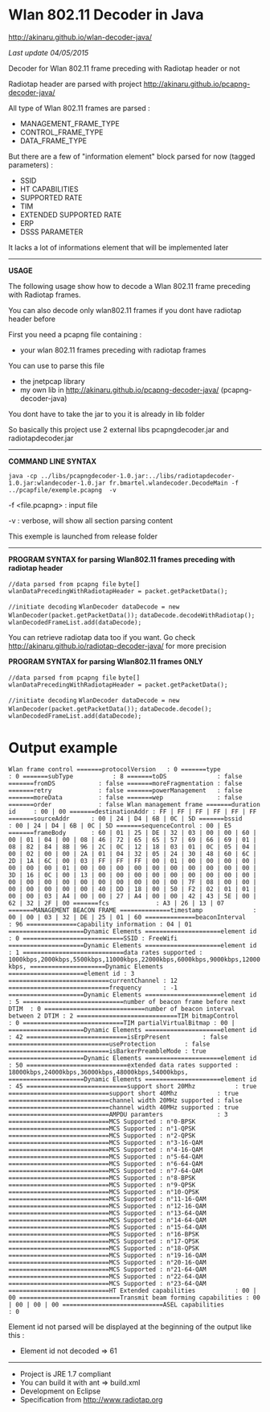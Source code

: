 # Wlan 802.11 Decoder in Java #

http://akinaru.github.io/wlan-decoder-java/

<i>Last update 04/05/2015</i>

Decoder for Wlan 802.11 frame preceding with Radiotap header or not

Radiotap header are parsed with project http://akinaru.github.io/pcapng-decoder-java/

All type of Wlan 802.11 frames are parsed :
 * MANAGEMENT_FRAME_TYPE
 * CONTROL_FRAME_TYPE
 * DATA_FRAME_TYPE

But there are a few of "information element" block parsed for now (tagged parameters) :
* SSID
* HT CAPABILITIES
* SUPPORTED RATE
* TIM
* EXTENDED SUPPORTED RATE
* ERP
* DSSS PARAMETER

It lacks a lot of informations element that will be implemented later 

<hr/>

<b>USAGE</b>

The following usage show how to decode a Wlan 802.11 frame preceding with Radiotap frames.

You can also decode only wlan802.11 frames if you dont have radiotap header before

First you need a pcapng file containing :
 * your wlan 802.11 frames preceding with radiotap frames

You can use to parse this file 
* the jnetpcap library 
* my own lib in http://akinaru.github.io/pcapng-decoder-java/ (pcapng-decoder-java)

You dont have to take the jar to you it is already in lib folder

So basically this project use 2 external libs pcapngdecoder.jar and radiotapdecoder.jar

<hr/>

<b>COMMAND LINE SYNTAX</b> 

``java -cp ../libs/pcapngdecoder-1.0.jar:../libs/radiotapdecoder-1.0.jar:wlandecoder-1.0.jar fr.bmartel.wlandecoder.DecodeMain -f ../pcapfile/exemple.pcapng  -v``

-f <file.pcapng> : input file

-v               : verbose, will show all section parsing content

This exemple is launched from release folder

<hr/>

<b>PROGRAM SYNTAX for parsing Wlan802.11 frames preceding with radiotap header</b>

``//data parsed from pcapng file``
``byte[] wlanDataPrecedingWithRadiotapHeader = packet.getPacketData();``

``//initiate decoding``
``WlanDecoder dataDecode = new WlanDecoder(packet.getPacketData());``
``dataDecode.decodeWithRadiotap();``
``wlanDecodedFrameList.add(dataDecode);``

You can retrieve radiotap data too if you want. Go check http://akinaru.github.io/radiotap-decoder-java/ for more precision

<b>PROGRAM SYNTAX for parsing Wlan802.11 frames ONLY</b>

``//data parsed from pcapng file``
``byte[] wlanDataPrecedingWithRadiotapHeader = packet.getPacketData();``

``//initiate decoding``
``WlanDecoder dataDecode = new WlanDecoder(packet.getPacketData());``
``dataDecode.decode();``
``wlanDecodedFrameList.add(dataDecode);``

# Output example

``
Wlan frame control
=======protocolVersion   : 0
=======type              : 0
=======subType           : 8
=======toDS              : false
=======fromDS            : false
=======moreFragmentation : false
=======retry             : false
=======powerManagement   : false
=======moreData          : false
=======wep               : false
=======order             : false
Wlan management frame
=======duration id     : 00 | 00
=======destinationAddr : FF | FF | FF | FF | FF | FF
=======sourceAddr      : 00 | 24 | D4 | 6B | 0C | 5D
=======bssid           : 00 | 24 | D4 | 6B | 0C | 5D
=======sequenceControl : 00 | E5
=======frameBody       : 60 | 01 | 25 | DE | 32 | 03 | 00 | 00 | 60 | 00 | 01 | 04 | 00 | 08 | 46 | 72 | 65 | 65 | 57 | 69 | 66 | 69 | 01 | 08 | 82 | 84 | 8B | 96 | 2C | 0C | 12 | 18 | 03 | 01 | 0C | 05 | 04 | 00 | 02 | 00 | 00 | 2A | 01 | 04 | 32 | 05 | 24 | 30 | 48 | 60 | 6C | 2D | 1A | 6C | 00 | 03 | FF | FF | FF | 00 | 01 | 00 | 00 | 00 | 00 | 00 | 00 | 00 | 01 | 00 | 00 | 00 | 00 | 00 | 00 | 00 | 00 | 00 | 00 | 3D | 16 | 0C | 00 | 13 | 00 | 00 | 00 | 00 | 00 | 00 | 00 | 00 | 00 | 00 | 00 | 00 | 00 | 00 | 00 | 00 | 00 | 00 | 00 | 7F | 08 | 00 | 00 | 00 | 00 | 00 | 00 | 00 | 40 | DD | 18 | 00 | 50 | F2 | 02 | 01 | 01 | 00 | 00 | 03 | A4 | 00 | 00 | 27 | A4 | 00 | 00 | 42 | 43 | 5E | 00 | 62 | 32 | 2F | 00
=======fcs             : A3 | 26 | 13 | 07
=======MANAGEMENT BEACON FRAME
==============timestamp              : 00 | 00 | 03 | 32 | DE | 25 | 01 | 60
==============beaconInterval         : 96
==============capability information : 04 | 01
=====================Dynamic Elements
=====================element id : 0
============================SSID : FreeWifi
=====================Dynamic Elements
=====================element id : 1
============================data rates supported : 1000kbps,2000kbps,5500kbps,11000kbps,22000kbps,6000kbps,9000kbps,12000kbps,
=====================Dynamic Elements
=====================element id : 3
============================currentChannel : 12
============================frequency      : -1
=====================Dynamic Elements
=====================element id : 5
============================number of beacon frame before next DTIM  : 0
============================number of beacon interval between 2 DTIM : 2
============================TIM bitmapControl                        : 0
============================TIM partialVirtualBitmap : 00 | 
=====================Dynamic Elements
=====================element id : 42
============================isErpPresent         : false
============================useProtection        : false
============================isBarkerPreambleMode : true
=====================Dynamic Elements
=====================element id : 50
============================extended data rates supported : 18000kbps,24000kbps,36000kbps,48000kbps,54000kbps,
=====================Dynamic Elements
=====================element id : 45
============================support short 20Mhz           : true
============================support short 40Mhz           : true
============================channel width 20MHz supported : false
============================channel width 40MHz supported : true
============================AMPDU paramters               : 3
============================MCS Supported : n°0-BPSK
============================MCS Supported : n°1-QPSK
============================MCS Supported : n°2-QPSK
============================MCS Supported : n°3-16-QAM
============================MCS Supported : n°4-16-QAM
============================MCS Supported : n°5-64-QAM
============================MCS Supported : n°6-64-QAM
============================MCS Supported : n°7-64-QAM
============================MCS Supported : n°8-BPSK
============================MCS Supported : n°9-QPSK
============================MCS Supported : n°10-QPSK
============================MCS Supported : n°11-16-QAM
============================MCS Supported : n°12-16-QAM
============================MCS Supported : n°13-64-QAM
============================MCS Supported : n°14-64-QAM
============================MCS Supported : n°15-64-QAM
============================MCS Supported : n°16-BPSK
============================MCS Supported : n°17-QPSK
============================MCS Supported : n°18-QPSK
============================MCS Supported : n°19-16-QAM
============================MCS Supported : n°20-16-QAM
============================MCS Supported : n°21-64-QAM
============================MCS Supported : n°22-64-QAM
============================MCS Supported : n°23-64-QAM
============================HT Extended capabilities           : 00 | 00
============================Transmit beam forming capabilities : 00 | 00 | 00 | 00
============================ASEL capabilities                  : 0
``

Element id not parsed will be displayed at the beginning of the output like this :
* Element id not decoded => 61

<hr/>

* Project is JRE 1.7 compliant
* You can build it with ant => build.xml
* Development on Eclipse 
* Specification from http://www.radiotap.org
